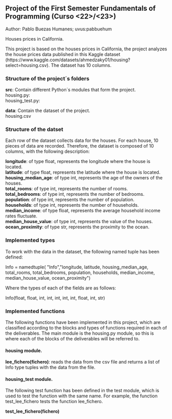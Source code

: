 <h2>Project of the First Semester Fundamentals of Programming (Curso <22>/<23>)</h2>

Author: Pablo Buezas Humanes; uvus:pabbuehum

Houses prices in California.

<p>This project is based on the houses prices in California, the project analyzes the house prices data published in 
this Kaggle dataset (https://www.kaggle.com/datasets/ahmedzaky01/housing?select=housing.csv). The dataset has 10 columns.</p>

<h3>Structure of the project´s folders</h3>
 <p><strong>src</strong>: Contain different Python´s modules that form the project.<br>
housing.py: <br>
 housing_test.py: </p>
 <p><strong>data</strong>: Contain the dataset of the project.<br>
 housing.csv </p>
  

<h3>Structure of the datset</h3>

<p>Each row of the dataset collects data for the houses. For each house, 10 pieces of data are recorded. Therefore, the dataset is composed of 10 columns, with the following description: </p>

<p><strong>longitude</strong>: of type float, represents the longitude where the house is located. <br>
<strong>latitude</strong>: of type float, represents the latitude where the house is located. <br>
<strong>housing_median_age</strong>: of type int, represents the age of the owners of the houses. <br>
<strong>total_rooms</strong>: of type int, represents the number of rooms. <br>
<strong>total_bedrooms</strong>: of type int, represents the number of bedrooms. <br>
<strong>population</strong>: of type int, represents the number of population. <br>
<strong>households</strong>: of type int, represents the number of households. <br>
<strong>median_income</strong>: of type float, represents the average household income rates fluctuate. <br>
<strong>median_house_value</strong>: of type int, represents the value of the houses. <br>
<strong>ocean_proximity</strong>: of type str, represents the proximity to the ocean. </p>


 <h3>Implemented types</h3>
 
 <p>To work with the data in the dataset, the following named tuple has been defined: </p>

<p>Info = namedtuple( "Info","longitude, latitude, housing_median_age, total_rooms, total_bedrooms, population, households, median_income, median_house_value, ocean_proximity") </p>

 <p>Where the types of each of the fields are as follows: </p>

 <p>Info(float, float, int, int, int, int, int, float, int, str) </p>
 
 
 <h3>Implemented functions</h3>

<p>The following functions have been implemented in this project, which are classified according to the blocks and types of functions required in each of the deliverables. The main module is the housing.py module, so this is where each of the blocks of the deliverables will be referred to. </p>

 <p><h4>housing module.</h4> </p>
 
 <p><strong>lee_fichero(fichero)</strong>: reads the data from the csv file and returns a list of Info type tuples with the data from the file. </p>
 
 
 <p><h4>housing_test module.</h4> </p>
 
<p>The following test function has been defined in the test module, which is used to test the function with the same name. For example, the function test_lee_fichero tests the function lee_fichero. </p>

 <p><strong>test_lee_fichero(fichero)</strong> </p>
